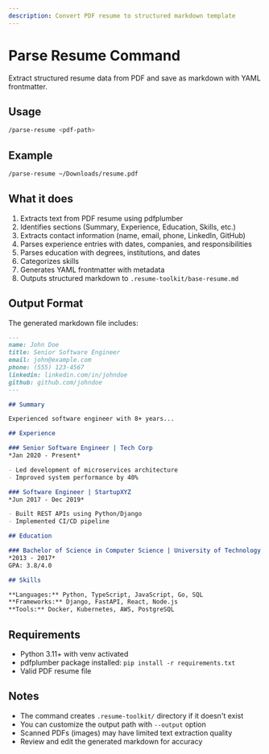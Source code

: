 ```yaml
---
description: Convert PDF resume to structured markdown template
---
```


# Parse Resume Command

Extract structured resume data from PDF and save as markdown with YAML frontmatter.

## Usage

```bash
/parse-resume <pdf-path>
```

## Example

```bash
/parse-resume ~/Downloads/resume.pdf
```

## What it does

1. Extracts text from PDF resume using pdfplumber
2. Identifies sections (Summary, Experience, Education, Skills, etc.)
3. Extracts contact information (name, email, phone, LinkedIn, GitHub)
4. Parses experience entries with dates, companies, and responsibilities
5. Parses education with degrees, institutions, and dates
6. Categorizes skills
7. Generates YAML frontmatter with metadata
8. Outputs structured markdown to `.resume-toolkit/base-resume.md`

## Output Format

The generated markdown file includes:

```markdown
---
name: John Doe
title: Senior Software Engineer
email: john@example.com
phone: (555) 123-4567
linkedin: linkedin.com/in/johndoe
github: github.com/johndoe
---

## Summary

Experienced software engineer with 8+ years...

## Experience

### Senior Software Engineer | Tech Corp
*Jan 2020 - Present*

- Led development of microservices architecture
- Improved system performance by 40%

### Software Engineer | StartupXYZ
*Jun 2017 - Dec 2019*

- Built REST APIs using Python/Django
- Implemented CI/CD pipeline

## Education

### Bachelor of Science in Computer Science | University of Technology
*2013 - 2017*
GPA: 3.8/4.0

## Skills

**Languages:** Python, TypeScript, JavaScript, Go, SQL
**Frameworks:** Django, FastAPI, React, Node.js
**Tools:** Docker, Kubernetes, AWS, PostgreSQL
```

## Requirements

- Python 3.11+ with venv activated
- pdfplumber package installed: `pip install -r requirements.txt`
- Valid PDF resume file

## Notes

- The command creates `.resume-toolkit/` directory if it doesn't exist
- You can customize the output path with `--output` option
- Scanned PDFs (images) may have limited text extraction quality
- Review and edit the generated markdown for accuracy
